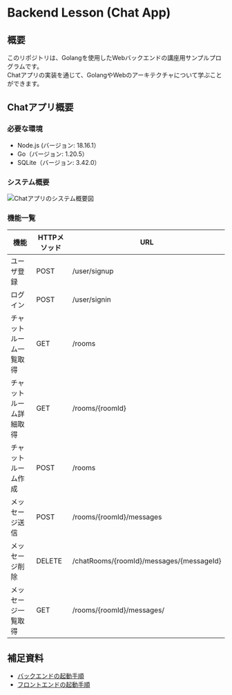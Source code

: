 # Backend Lesson (Chat App)

## 概要
このリポジトリは、Golangを使用したWebバックエンドの講座用サンプルプログラムです。  
Chatアプリの実装を通じて、GolangやWebのアーキテクチャについて学ぶことができます。

## Chatアプリ概要
### 必要な環境
- Node.js (バージョン: 18.16.1）
- Go（バージョン: 1.20.5）
- SQLite（バージョン: 3.42.0）

### システム概要

![Chatアプリのシステム概要図](https://github.com/omeroid/backend_lesson/assets/54432132/c3140af9-adde-40a4-917e-4c729fee7c87)

### 機能一覧

| 機能 | HTTPメソッド | URL |
| --- | --- | --- |
| ユーザ登録 | POST | /user/signup |
| ログイン | POST | /user/signin |
| チャットルーム一覧取得 | GET | /rooms |
| チャットルーム詳細取得 | GET | /rooms/{roomId} |
| チャットルーム作成 | POST | /rooms |
| メッセージ送信 | POST | /rooms/{roomId}/messages |
| メッセージ削除 | DELETE | /chatRooms/{roomId}/messages/{messageId} |
| メッセージ一覧取得 | GET | /rooms/{roomId}/messages/ |

## 補足資料
- [バックエンドの起動手順](https://github.com/omeroid/backend_lesson/blob/feat/readme/docs/backend.md)
- [フロントエンドの起動手順](https://github.com/omeroid/backend_lesson/blob/feat/readme/docs/frontend.md)

